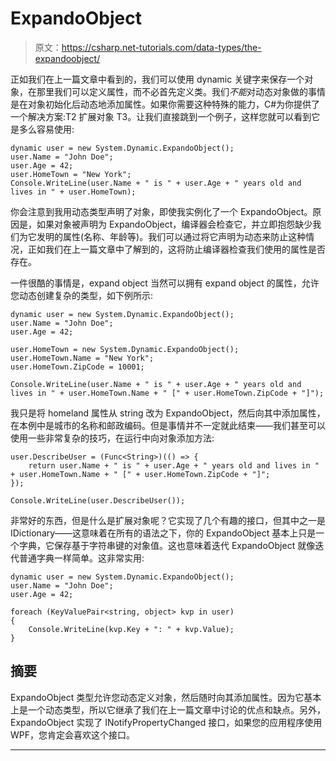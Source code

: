 # ExpandoObject

> 原文：<https://csharp.net-tutorials.com/data-types/the-expandoobject/>

正如我们在上一篇文章中看到的，我们可以使用 dynamic 关键字来保存一个对象，在那里我们可以定义属性，而不必首先定义类。我们*不能*对动态对象做的事情是在对象初始化后动态地添加属性。如果你需要这种特殊的能力，C#为你提供了一个解决方案:T2 扩展对象 T3。让我们直接跳到一个例子，这样您就可以看到它是多么容易使用:

```
dynamic user = new System.Dynamic.ExpandoObject();
user.Name = "John Doe";
user.Age = 42;
user.HomeTown = "New York";
Console.WriteLine(user.Name + " is " + user.Age + " years old and lives in " + user.HomeTown);
```

你会注意到我用动态类型声明了对象，即使我实例化了一个 ExpandoObject。原因是，如果对象被声明为 ExpandoObject，编译器会检查它，并立即抱怨缺少我们为它发明的属性(名称、年龄等)。我们可以通过将它声明为动态来防止这种情况，正如我们在上一篇文章中了解到的，这将防止编译器检查我们使用的属性是否存在。

一件很酷的事情是，expand object 当然可以拥有 expand object 的属性，允许您动态创建复杂的类型，如下例所示:

```
dynamic user = new System.Dynamic.ExpandoObject();
user.Name = "John Doe";
user.Age = 42;

user.HomeTown = new System.Dynamic.ExpandoObject();
user.HomeTown.Name = "New York";
user.HomeTown.ZipCode = 10001;

Console.WriteLine(user.Name + " is " + user.Age + " years old and lives in " + user.HomeTown.Name + " [" + user.HomeTown.ZipCode + "]");
```

我只是将 homeland 属性从 string 改为 ExpandoObject，然后向其中添加属性，在本例中是城市的名称和邮政编码。但是事情并不一定就此结束——我们甚至可以使用一些非常复杂的技巧，在运行中向对象添加方法:

<input type="hidden" name="IL_IN_ARTICLE">

```
user.DescribeUser = (Func<String>)(() => {
    return user.Name + " is " + user.Age + " years old and lives in " + user.HomeTown.Name + " [" + user.HomeTown.ZipCode + "]";
});

Console.WriteLine(user.DescribeUser());
```

非常好的东西，但是什么是扩展对象呢？它实现了几个有趣的接口，但其中之一是 IDictionary<string object="">——这意味着在所有的语法之下，你的 ExpandoObject 基本上只是一个字典，它保存基于字符串键的对象值。这也意味着迭代 ExpandoObject 就像迭代普通字典一样简单。这非常实用:</string>

```
dynamic user = new System.Dynamic.ExpandoObject();  
user.Name = "John Doe";  
user.Age = 42;  

foreach (KeyValuePair<string, object> kvp in user)
{
    Console.WriteLine(kvp.Key + ": " + kvp.Value);
}
```

## 摘要

ExpandoObject 类型允许您动态定义对象，然后随时向其添加属性。因为它基本上是一个动态类型，所以它继承了我们在上一篇文章中讨论的优点和缺点。另外，ExpandoObject 实现了 INotifyPropertyChanged 接口，如果您的应用程序使用 WPF，您肯定会喜欢这个接口。

* * *